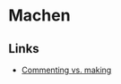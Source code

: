 # Machen

## Links

- [Commenting vs. making](https://chiefofstuff.substack.com/p/commenting-vs-making)
